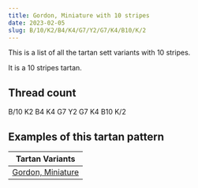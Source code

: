 ```yaml
---
title: Gordon, Miniature with 10 stripes
date: 2023-02-05
slug: B/10/K2/B4/K4/G7/Y2/G7/K4/B10/K/2
---
```

This is a list of all the tartan sett variants with 10 stripes.

It is a 10 stripes tartan.


## Thread count
B/10 K2 B4 K4 G7 Y2 G7 K4 B10 K/2

## Examples of this tartan pattern

| Tartan Variants |
|---------------|
| [Gordon, Miniature](/variants/b/10/k2/b4/k4/g7/y2/g7/k4/b10/k/2-b304080-g008000-k000000-yf0c000)||
